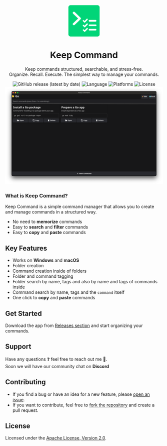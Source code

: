 <div align="center">
  <img src="./Icon.png" alt="Keep Command" width="100" height="100">
</div>

<h1 align="center">
  Keep Command
</h1>

<p align="center">
  Keep commands structured, searchable, and stress-free. <br>
  Organize. Recall. Execute. The simplest way to manage your commands.
</p>

<div align="center">
  <img src="https://img.shields.io/github/v/release/AlbertArakelyan/keep-command" alt="GitHub release (latest by date)">
  <img src="https://img.shields.io/badge/language-go-blue" alt="Language">
  <img src="https://img.shields.io/badge/platforms-Windows,%20Mac%20OS,%20Linux%20(comming%20soon)-green" alt="Platforms">
  <img src="https://img.shields.io/github/license/AlbertArakelyan/keep-command" alt="License">
</div>

<div align="center">
  <img src="./branding/screenshot.png" alt="Keep Command">
</div>

### What is Keep Command?

Keep Command is a simple command manager that allows you to create and manage commands in a structured way. <br>

- No need to **memorize** commands
- Easy to **search** and **filter** commands
- Easy to **copy** and **paste** commands

## Key Features
- Works on **Windows** and **macOS**
- Folder creation
- Command creation inside of folders
- Folder and command tagging
- Folder search by name, tags and also by name and tags of commands inside
- Command search by name, tags and the `command` itself
- One click to **copy** and **paste** commands

## Get Started

Download the app from [Releases section](https://github.com/AlbertArakelyan/keep-command/releases/latest) and start organizing your commands.

## Support

Have any questions ❓ feel free to reach out me 🙂. <br>
Soon we will have our community chat on **Discord**

## Contributing

- If you find a bug or have an idea for a new feature, please [open an issue](https://github.com/AlbertArakelyan/keep-command/issues).
- If you want to contribute, feel free to [fork the repository](https://github.com/AlbertArakelyan/keep-command) and create a pull request.

## License

Licensed under the [Apache License, Version 2.0](https://github.com/AlbertArakelyan/keep-command/blob/main/LICENSE).
